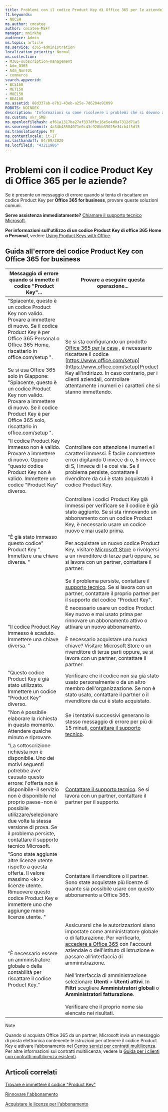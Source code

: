 ```yaml
---
title: Problemi con il codice Product Key di Office 365 per le aziende?
f1.keywords:
- NOCSH
ms.author: cmcatee
author: cmcatee-MSFT
manager: mnirkhe
audience: Admin
ms.topic: article
ms.service: o365-administration
localization_priority: Normal
ms.collection:
- M365-subscription-management
- Adm_O365
- Adm_NonTOC
- commerce
search.appverid:
- BCS160
- MET150
- MOE150
- BEA160
ms.assetid: 88d337ab-e7b1-43eb-a25e-7d6204e91099
ROBOTS: NOINDEX
description: 'Informazioni su come risolvere i problemi che si devono affrontare quando si immette il codice Product Key per Office 365 for business. '
ms.custom: okr_SMB
ms.openlocfilehash: ef61a1317ba27af337dfbc16e5e4d0a7312d71a5
ms.sourcegitcommit: 4a34b48584071e0c43c920bb35025e34cb4f5d15
ms.translationtype: MT
ms.contentlocale: it-IT
ms.lasthandoff: 04/09/2020
ms.locfileid: "43211986"
---
```

# <a name="problems-with-your-office-365-for-business-product-key"></a>Problemi con il codice Product Key di Office 365 per le aziende?

Se è presente un messaggio di errore quando si tenta di riscattare un codice Product Key per **Office 365 for business**, provare queste soluzioni comuni. 
  
 **Serve assistenza immediatamente?** [Chiamare il supporto tecnico Microsoft](../admin/contact-support-for-business-products.md). 
  
 **Per informazioni sull'utilizzo di un codice Product Key di office 365 Home o Personal**, vedere [Using Product Keys with Office](https://support.office.com/article/12a5763a-d45c-4685-8c95-a44500213759.aspx).
  
## <a name="product-key-error-help-with-office-365-for-business"></a>Guida all'errore del codice Product Key con Office 365 for business

| Messaggio di errore quando si immette il codice "Product Key"... | Provare a eseguire questa operazione... |
|--------------------------------------------------------------------------------------------------------------------------------------------------------------------------------------------------------------------------------------------------------------------------------------------------------------------------------------------------------|----------------------------------------------------------------------------------------------------------------------------------------------------------------------------------------------------------------------------------------------------------------------------------------------------------------------------------------------------------------------------------------------------------------------------------------------------------------------------|
| "Spiacente, questo è un codice Product Key non valido. Provare a immettere di nuovo. Se il codice Product Key è per Office 365 Personal o Office 365 Home, riscattarlo in office.com/setup ". <br/><br/>Se si usa Office 365 solo in Giappone: "Spiacente, questo è un codice Product Key non valido. Provare a immettere di nuovo. Se il codice Product Key è per Office 365 solo, riscattarlo in office.com/setup ". | Se si sta configurando un prodotto [Office 365 per la casa](https://support.office.com/article/28cbc8cf-1332-4f04-9123-9b660abb629e.aspx) , è necessario riscattare il codice [https://www.office.com/setup](https://www.office.com/setup)Product Key all'indirizzo. In caso contrario, per i clienti aziendali, controllare attentamente i numeri e i caratteri che si stanno immettendo. |
| "Il codice Product Key immesso non è valido. Provare a immettere di nuovo. Oppure "questo codice Product Key non è valido. Immettere un codice "Product Key" diverso. | Controllare con attenzione i numeri e i caratteri immessi. È facile commettere errori digitando 0 invece di o, 5 invece di S, l invece di I e così via. Se il problema persiste, contattare il rivenditore da cui è stato acquistato il codice Product Key. |
| "È già stato immesso questo codice" Product Key ". Immettere una chiave diversa. " | Controllare i codici Product Key già immessi per verificare se il codice è già stato aggiunto. Se si sta rinnovando un abbonamento con un codice Product Key, è necessario usare un codice nuovo e mai usato prima.  <br/><br/>Per acquistare un nuovo codice Product Key, visitare [Microsoft Store](https://go.microsoft.com/fwlink/p/?LinkId=529160) o rivolgersi a un rivenditore di terze parti oppure, se si lavora con un partner, contattare il partner.<br/><br/>Se il problema persiste, contattare il [supporto tecnico](../admin/contact-support-for-business-products.md). Se si lavora con un partner, contattare il proprio partner per il supporto del codice "Product Key". |
| "Il codice Product Key immesso è scaduto. Immettere una chiave diversa. " | È necessario usare un codice Product Key nuovo e mai usato prima per rinnovare un abbonamento attivo o attivare un nuovo abbonamento.<br/><br/>È necessario acquistare una nuova chiave? Visitare [Microsoft Store](https://go.microsoft.com/fwlink/p/?LinkId=529160) o un rivenditore di terze parti oppure, se si lavora con un partner, contattare il partner. |
| "Questo codice Product Key è già stato utilizzato. Immettere un codice "Product Key" diverso. | Verificare che il codice non sia già stato usato personalmente o da un altro membro dell'organizzazione. Se non è stato usato, contattare il partner o il rivenditore da cui è stato acquistato. |
| "Non è possibile elaborare la richiesta in questo momento. Attendere qualche minuto e riprovare. | Se i tentativi successivi generano lo stesso messaggio di errore per più di 15 minuti, [contattare il supporto tecnico](../admin/contact-support-for-business-products.md). |
| "La sottoscrizione richiesta non è disponibile. Uno dei motivi seguenti potrebbe aver causato questo errore: l'offerta non è disponibile-il servizio non è disponibile nel proprio paese-non è possibile utilizzare/selezionare due volte la stessa versione di prova. Se il problema persiste, contattare il supporto tecnico Microsoft. | [Contattare il supporto tecnico](../admin/contact-support-for-business-products.md). Se si lavora con un partner, contattare il partner per il supporto. |
| "Sono state aggiunte altre licenze utente rispetto a questa offerta. Il valore massimo \<è\> x licenze utente. Rimuovere questo codice Product Key e immettere uno che aggiunge meno licenze utente. " | Contattare il rivenditore o il partner. Sono state acquistate più licenze di quante sia possibile usare con questo abbonamento a Office 365. |
| "È necessario essere un amministratore globale o della contabilità per riscattare il codice Product Key." | Assicurarsi che le autorizzazioni siano impostate come amministratore globale o di fatturazione. Per verificarlo, [accedere a Office 365](https://support.office.com/article/e9eb7d51-5430-4929-91ab-6157c5a050b4) con l'account aziendale o dell'Istituto di istruzione e passare all'interfaccia di amministrazione. <br/><br/>Nell'interfaccia di amministrazione selezionare **Utenti** \> **Utenti attivi**. In **Filtri** scegliere **Amministratori globali** o **Amministratori fatturazione**.  <br/><br/>Verificare che il proprio nome sia elencato nei risultati. |
   
> [!NOTE]
> Quando si acquista Office 365 da un partner, Microsoft invia un messaggio di posta elettronica contenente le istruzioni per ottenere il codice Product Key e attivare l'abbonamento nel [Centro servizi per contratti multilicenza](https://go.microsoft.com/fwlink/p/?LinkID=282016). Per altre informazioni sui contratti multilicenza, vedere la [Guida per i clienti con contratti multilicenza esistenti](https://go.microsoft.com/fwlink/p/?LinkId=534992). 
  
## <a name="related-articles"></a>Articoli correlati

[Trovare e immettere il codice "Product Key"](enter-your-product-key.md)
  
[Rinnovare l'abbonamento](subscriptions/renew-your-subscription.md)
  
[Acquistare le licenze per l'abbonamento](licenses/buy-licenses.md)
